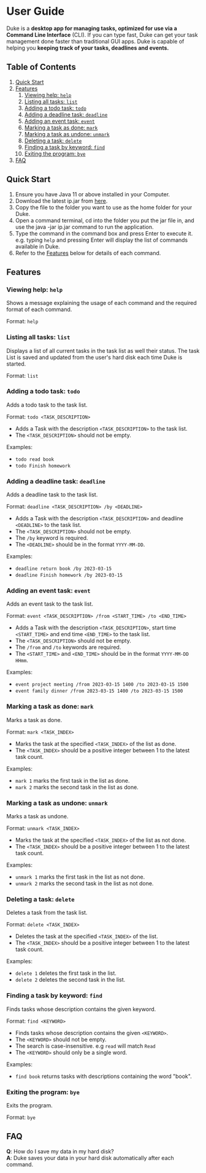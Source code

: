 # User Guide
Duke is a **desktop app for managing tasks, optimized for use via a Command Line Interface** (CLI). 
If you can type fast, Duke can get your task management done faster than traditional GUI apps. Duke is capable of 
helping you **keeping track of your tasks, deadlines and events.**

## Table of Contents
1. [Quick Start](#quick-start)
2. [Features](#features)
    1. [Viewing help: `help`](#viewing-help-help)
    2. [Listing all tasks: `list`](#listing-all-tasks-list)
    3. [Adding a todo task: `todo`](#adding-a-todo-task-todo)
    4. [Adding a deadline task: `deadline`](#adding-a-deadline-task-deadline)
    5. [Adding an event task: `event`](#adding-an-event-task-event)
    6. [Marking a task as done: `mark`](#marking-a-task-as-done-mark)
    7. [Marking a task as undone: `unmark`](#marking-a-task-as-undone-unmark)
    8. [Deleting a task: `delete`](#deleting-a-task-delete)
    9. [Finding a task by keyword: `find`](#finding-a-task-by-keyword-find)
    10. [Exiting the program: `bye`](#exiting-the-program-bye)
3. [FAQ](#faq)

## Quick Start

1. Ensure you have Java 11 or above installed in your Computer.
2. Download the latest ip.jar from [here](https://github.com/irving11119/ip/releases/tag/A-Release).
3. Copy the file to the folder you want to use as the home folder for your Duke.
4. Open a command terminal, cd into the folder you put the jar file in, and use the java -jar 
ip.jar command to run the application.
5. Type the command in the command box and press Enter to execute it.
e.g. typing `help` and pressing Enter will display the list of commands available in Duke.
6. Refer to the [Features](#features) below for details of each command.

## Features 

### Viewing help: `help`

Shows a message explaining the usage of each command and the required format of each command.

Format: `help`

### Listing all tasks: `list`

Displays a list of all current tasks in the task list as well their status. The task List is saved and updated from 
the user's hard disk each time Duke is started.

Format: `list`

### Adding a todo task: `todo`

Adds a todo task to the task list.

Format: `todo <TASK_DESCRIPTION>`
- Adds a Task with the description `<TASK_DESCRIPTION>` to the task list.
- The `<TASK_DESCRIPTION>` should not be empty.

Examples:
- `todo read book`
- `todo Finish homework`

### Adding a deadline task: `deadline`

Adds a deadline task to the task list. 

Format: `deadline <TASK_DESCRIPTION> /by <DEADLINE>`

- Adds a Task with the description `<TASK_DESCRIPTION>` and deadline `<DEADLINE>` to the task list.
- The `<TASK_DESCRIPTION>` should not be empty.
- The `/by` keyword is required.
- The `<DEADLINE>` should be in the format `YYYY-MM-DD`.

Examples:
- `deadline return book /by 2023-03-15`
- `deadline Finish homework /by 2023-03-15`

### Adding an event task: `event`

Adds an event task to the task list.

Format: `event <TASK_DESCRIPTION> /from <START_TIME> /to <END_TIME>`

- Adds a Task with the description `<TASK_DESCRIPTION>`, start time `<START_TIME>`
and end time `<END_TIME>` to the task list.
- The `<TASK_DESCRIPTION>` should not be empty.
- The `/from` and `/to` keywords are required.
- The `<START_TIME>` and `<END_TIME>` should be in the format `YYYY-MM-DD HHmm`.

Examples:
- `event project meeting /from 2023-03-15 1400 /to 2023-03-15 1500`
- `event family dinner /from 2023-03-15 1400 /to 2023-03-15 1500`

### Marking a task as done: `mark`

Marks a task as done.

Format: `mark <TASK_INDEX>`

- Marks the task at the specified `<TASK_INDEX>` of the list as done.
- The `<TASK_INDEX>` should be a positive integer between 1 to the latest task count.

Examples:
- `mark 1` marks the first task in the list as done.
- `mark 2` marks the second task in the list as done.

### Marking a task as undone: `unmark`

Marks a task as undone.

Format: `unmark <TASK_INDEX>`

- Marks the task at the specified `<TASK_INDEX>` of the list as not done.
- The `<TASK_INDEX>` should be a positive integer between 1 to the latest task count.

Examples:
- `unmark 1` marks the first task in the list as not done.
- `unmark 2` marks the second task in the list as not done.

### Deleting a task: `delete`

Deletes a task from the task list.

Format: `delete <TASK_INDEX>`

- Deletes the task at the specified `<TASK_INDEX>` of the list.
- The `<TASK_INDEX>` should be a positive integer between 1 to the latest task count.

Examples:
- `delete 1` deletes the first task in the list.
- `delete 2` deletes the second task in the list.

### Finding a task by keyword: `find`

Finds tasks whose description contains the given keyword.

Format: `find <KEYWORD>`

- Finds tasks whose description contains the given `<KEYWORD>`.
- The `<KEYWORD>` should not be empty.
- The search is case-insensitive. e.g `read` will match `Read`
- The `<KEYWORD>` should only be a single word.

Examples:
- `find book` returns tasks with descriptions containing the word "book".

### Exiting the program: `bye`

Exits the program.

Format: `bye`

## FAQ

**Q**: How do I save my data in my hard disk?  
**A**: Duke saves your data in your hard disk automatically after each command.
